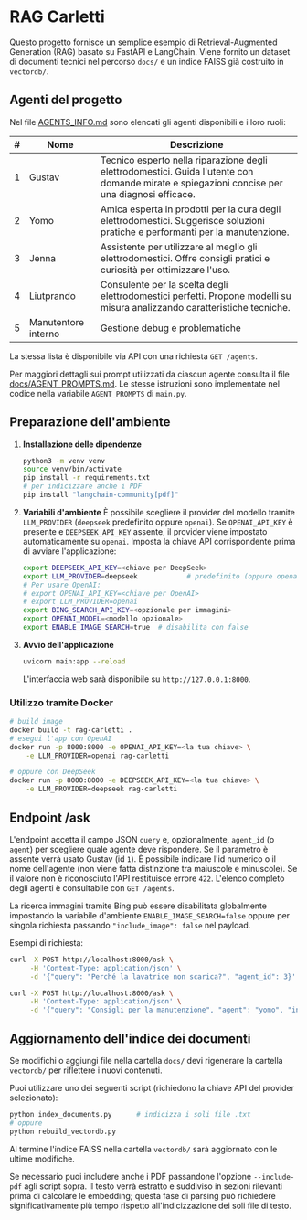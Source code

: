 # RAG Carletti

Questo progetto fornisce un semplice esempio di Retrieval-Augmented Generation (RAG) basato su FastAPI e LangChain.
Viene fornito un dataset di documenti tecnici nel percorso `docs/` e un indice FAISS già costruito in `vectordb/`.

## Agenti del progetto

Nel file [AGENTS_INFO.md](AGENTS_INFO.md) sono elencati gli agenti disponibili e i loro ruoli:

| # | Nome | Descrizione |
|---|------|-------------|
| 1 | Gustav | Tecnico esperto nella riparazione degli elettrodomestici. Guida l'utente con domande mirate e spiegazioni concise per una diagnosi efficace. |
| 2 | Yomo | Amica esperta in prodotti per la cura degli elettrodomestici. Suggerisce soluzioni pratiche e performanti per la manutenzione. |
| 3 | Jenna | Assistente per utilizzare al meglio gli elettrodomestici. Offre consigli pratici e curiosità per ottimizzare l'uso. |
| 4 | Liutprando | Consulente per la scelta degli elettrodomestici perfetti. Propone modelli su misura analizzando caratteristiche tecniche. |
| 5 | Manutentore interno | Gestione debug e problematiche |

La stessa lista è disponibile via API con una richiesta `GET /agents`.

Per maggiori dettagli sui prompt utilizzati da ciascun agente consulta il file
[docs/AGENT_PROMPTS.md](docs/AGENT_PROMPTS.md). Le stesse istruzioni sono
implementate nel codice nella variabile `AGENT_PROMPTS` di `main.py`.

## Preparazione dell'ambiente

1. **Installazione delle dipendenze**
   ```bash
   python3 -m venv venv
   source venv/bin/activate
   pip install -r requirements.txt
   # per indicizzare anche i PDF
   pip install "langchain-community[pdf]"
   ```

2. **Variabili d'ambiente**
   È possibile scegliere il provider del modello tramite `LLM_PROVIDER` (`deepseek` predefinito oppure `openai`).
   Se `OPENAI_API_KEY` è presente e `DEEPSEEK_API_KEY` assente, il provider viene impostato automaticamente su `openai`.
   Imposta la chiave API corrispondente prima di avviare l'applicazione:
   ```bash
   export DEEPSEEK_API_KEY=<chiave per DeepSeek>
   export LLM_PROVIDER=deepseek            # predefinito (oppure openai)
   # Per usare OpenAI:
   # export OPENAI_API_KEY=<chiave per OpenAI>
   # export LLM_PROVIDER=openai
   export BING_SEARCH_API_KEY=<opzionale per immagini>
   export OPENAI_MODEL=<modello opzionale>
   export ENABLE_IMAGE_SEARCH=true  # disabilita con false
   ```

3. **Avvio dell'applicazione**
   ```bash
   uvicorn main:app --reload
   ```
   L'interfaccia web sarà disponibile su `http://127.0.0.1:8000`.

### Utilizzo tramite Docker

```bash
# build image
docker build -t rag-carletti .
# esegui l'app con OpenAI
docker run -p 8000:8000 -e OPENAI_API_KEY=<la tua chiave> \
    -e LLM_PROVIDER=openai rag-carletti

# oppure con DeepSeek
docker run -p 8000:8000 -e DEEPSEEK_API_KEY=<la tua chiave> \
    -e LLM_PROVIDER=deepseek rag-carletti
```

## Endpoint /ask
L'endpoint accetta il campo JSON `query` e, opzionalmente, `agent_id` (o `agent`) per scegliere quale agente deve rispondere. Se il parametro è assente verrà usato Gustav (id `1`). È possibile indicare l'id numerico o il nome dell'agente (non viene fatta distinzione tra maiuscole e minuscole). Se il valore non è riconosciuto l'API restituisce errore `422`. L'elenco completo degli agenti è consultabile con `GET /agents`.

La ricerca immagini tramite Bing può essere disabilitata globalmente impostando la variabile d'ambiente `ENABLE_IMAGE_SEARCH=false` oppure per singola richiesta passando `"include_image": false` nel payload.

Esempi di richiesta:
```bash
curl -X POST http://localhost:8000/ask \
     -H 'Content-Type: application/json' \
     -d '{"query": "Perché la lavatrice non scarica?", "agent_id": 3}'

curl -X POST http://localhost:8000/ask \
     -H 'Content-Type: application/json' \
     -d '{"query": "Consigli per la manutenzione", "agent": "yomo", "include_image": false}'
```

## Aggiornamento dell'indice dei documenti

Se modifichi o aggiungi file nella cartella `docs/` devi rigenerare la cartella `vectordb/` per riflettere i nuovi contenuti.

Puoi utilizzare uno dei seguenti script (richiedono la chiave API del provider selezionato):

```bash
python index_documents.py      # indicizza i soli file .txt
# oppure
python rebuild_vectordb.py
```

Al termine l'indice FAISS nella cartella `vectordb/` sarà aggiornato con le ultime modifiche.

Se necessario puoi includere anche i PDF passandone l'opzione `--include-pdf`
agli script sopra. Il testo verrà estratto e suddiviso in sezioni rilevanti
prima di calcolare le embedding; questa fase di parsing può richiedere
significativamente più tempo rispetto all'indicizzazione dei soli file di
testo.

